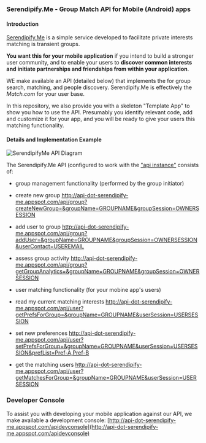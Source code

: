 
### Serendipify.Me  -  Group Match API for Mobile (Android) apps

#### Introduction

[Serendipify.Me](http://serendipify.me) is a simple service developed to facilitate private interests matching is transient groups.

**You want this for your mobile application** if you intend to build a stronger user community, and to enable your users to **discover common interests and initiate partnerships and friendships from within your application**.

WE make available an API (detailed below) that implements the for group search, matching, and people discovery. Serendipify.Me is effectively the *Match.com* for your user base.

In this repository, we also provide you with a skeleton "Template App" to show you how to use the API. Presumably you identify relevant code, add and customize it for your app, and you will be ready to give your users this matching functionality. 

#### Details and Implementation Example

![SerendipifyMe API Diagram](https://github.com/tibisp/GroupDiscoveryAppTemplate/raw/master/img/SerendipifyMe-API-Diagram.png)

The Serendipify.Me API (configured to work with the ["api instance"](http://api-dot-serendipify-me.appspot.com/) consists of:
- group management functionality (performed by the group initiator)
 - create new group
 http://api-dot-serendipify-me.appspot.com/api/group?createNewGroup=&groupName=GROUPNAME&groupSession=OWNERSESSION
 - add user to group
 http://api-dot-serendipify-me.appspot.com/api/group?addUser=&groupName=GROUPNAME&groupSession=OWNERSESSION&userContact=USEREMAIL
 - assess group activity
http://api-dot-serendipify-me.appspot.com/api/group?getGroupAnalytics=&groupName=GROUPNAME&groupSession=OWNERSESSION


- user matching functionality (for your mobine app's users)
 - read my current matching interests
 http://api-dot-serendipify-me.appspot.com/api/user?getPrefsForGroup=&groupName=GROUPNAME&userSession=USERSESSION
 - set new preferences
 http://api-dot-serendipify-me.appspot.com/api/user?setPrefsForGroup=&groupName=GROUPNAME&userSession=USERSESSION&prefList=Pref-A,Pref-B
 - get the matching users
http://api-dot-serendipify-me.appspot.com/api/user?getMatchesForGroup=&groupName=GROUPNAME&userSession=USERSESSION

### Developer Console
To assist you with developing your mobile application against our API, we make available a development console:
[http://api-dot-serendipify-me.appspot.com/apidevconsole](http://api-dot-serendipify-me.appspot.com/apidevconsole)

